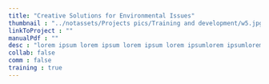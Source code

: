 ```yaml
---
title: "Creative Solutions for Environmental Issues"
thumbnail : "../notassets/Projects pics/Training and development/w5.jpg"
linkToProject : ""
manualPdf : ""
desc : "lorem ipsum lorem ipsum lorem ipsum lorem ipsumlorem ipsumlorem ipsumlorem ipsumlorem ipsumlorem ipsumlorem ipsumlorem ipsumlorem ipsumlorem ipsumlorem ipsum"
collab: false
comm : false
training : true
---
```



